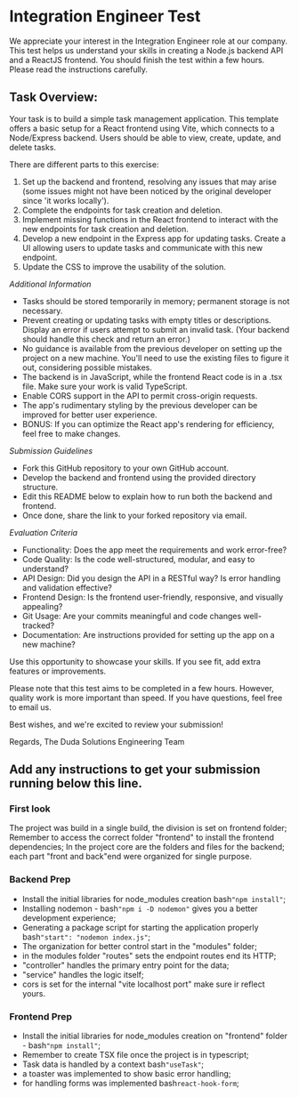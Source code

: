 # Integration Engineer Test

We appreciate your interest in the Integration Engineer role at our company. This test helps us understand your skills in creating a Node.js backend API and a ReactJS frontend. You should finish the test within a few hours. Please read the instructions carefully.

## Task Overview:

Your task is to build a simple task management application. This template offers a basic setup for a React frontend using Vite, which connects to a Node/Express backend. Users should be able to view, create, update, and delete tasks.

There are different parts to this exercise:

1. Set up the backend and frontend, resolving any issues that may arise (some issues might not have been noticed by the original developer since 'it works locally').
2. Complete the endpoints for task creation and deletion.
3. Implement missing functions in the React frontend to interact with the new endpoints for task creation and deletion.
4. Develop a new endpoint in the Express app for updating tasks. Create a UI allowing users to update tasks and communicate with this new endpoint.
5. Update the CSS to improve the usability of the solution.

*Additional Information*

* Tasks should be stored temporarily in memory; permanent storage is not necessary.
* Prevent creating or updating tasks with empty titles or descriptions. Display an error if users attempt to submit an invalid task. (Your backend should handle this check and return an error.)
* No guidance is available from the previous developer on setting up the project on a new machine. You'll need to use the existing files to figure it out, considering possible mistakes.
* The backend is in JavaScript, while the frontend React code is in a .tsx file. Make sure your work is valid TypeScript.
* Enable CORS support in the API to permit cross-origin requests.
* The app's rudimentary styling by the previous developer can be improved for better user experience.
* BONUS: If you can optimize the React app's rendering for efficiency, feel free to make changes.

*Submission Guidelines*

* Fork this GitHub repository to your own GitHub account.
* Develop the backend and frontend using the provided directory structure.
* Edit this README below to explain how to run both the backend and frontend.
* Once done, share the link to your forked repository via email.

*Evaluation Criteria*

* Functionality: Does the app meet the requirements and work error-free?
* Code Quality: Is the code well-structured, modular, and easy to understand?
* API Design: Did you design the API in a RESTful way? Is error handling and validation effective?
* Frontend Design: Is the frontend user-friendly, responsive, and visually appealing?
* Git Usage: Are your commits meaningful and code changes well-tracked?
* Documentation: Are instructions provided for setting up the app on a new machine?

Use this opportunity to showcase your skills. If you see fit, add extra features or improvements.

Please note that this test aims to be completed in a few hours. However, quality work is more important than speed. If you have questions, feel free to email us.

Best wishes, and we're excited to review your submission!

Regards,
The Duda Solutions Engineering Team

## Add any instructions to get your submission running below this line.

### First look
The project was build in a single build, the division is set on frontend folder;
Remember to access the correct folder "frontend" to install the frontend dependencies;
In the project core are the folders and files for the backend;
each part "front and back"end were organized for single purpose.

### Backend Prep
- Install the initial libraries for node_modules creation  bash```"npm install"```;
- Installing nodemon - bash```"npm i -D nodemon"``` gives you a better development experience;
- Generating a package script for starting the application properly bash```"start": "nodemon index.js"```;
- The organization for better control start in the "modules" folder;
- in the modules folder "routes" sets the endpoint routes end its HTTP;
- "controller" handles the primary entry point for the data;
- "service" handles the logic itself;
- cors is set for the internal "vite localhost port" make sure ir reflect yours.

### Frontend Prep
- Install the initial libraries for node_modules creation on "frontend" folder - bash```"npm install"```;
- Remember to create TSX file once the project is in typescript;
- Task data is handled by a context bash```"useTask"```;
- a toaster was implemented to show basic error handling;
- for handling forms was implemented bash```react-hook-form```;

